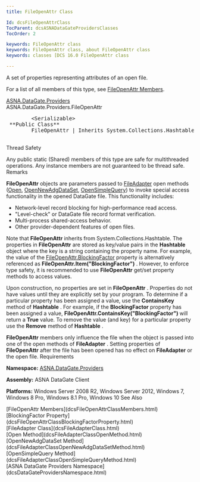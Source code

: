 ```yaml
---
title: FileOpenAttr Class

Id: dcsFileOpenAttrClass
TocParent: dcsASNADataGateProvidersClasses
TocOrder: 2

keywords: FileOpenAttr class
keywords: FileOpenAttr class, about FileOpenAttr class
keywords: classes [DCS 16.0 FileOpenAttr class

---
```


A set of properties representing attributes of an open file.

For a list of all members of this type, see [FileOpenAttr Members](dcsFileOpenAttrClassMembers.html).

[ASNA.DataGate.Providers](dcsDataGateProvidersNamespace.html) <br /> ASNA.DataGate.Providers.<span>FileOpenAttr</span>
<pre>
        <span>&lt;Serializable&gt;</span>
 **Public Class** 
        <span>FileOpenAttr | Inherits System.Collections.Hashtable</span>
      </pre>

Thread Safety

Any public static (Shared) members of this type are safe for multithreaded operations. Any instance members are not guaranteed to be thread safe.
Remarks

<span> **FileOpenAttr** </span> objects are parameters passed to [FileAdapter](dcsFileAdapterClass.html) open methods ([Open](dcsFileAdapterClassOpenMethod.html), [ OpenNewAdgDataSet](dcsFileAdapterClassOpenNewAdgDataSetMethod.html), [OpenSimpleQuery](dcsFileAdapterClassOpenSimpleQueryMethod.html)) to invoke special access functionality in the opened DataGate file. This functionality includes:

- Network-level record blocking for high-performance read access.
- "Level-check" or DataGate file record format verification.
- Multi-process shared-access behavior.
- Other provider-dependent features of open files.

Note that **FileOpenAttr** inherits from System.Collections.Hashtable. The properties in **FileOpenAttr** are stored as key/value pairs in the **Hashtable** object where the key is a string containing the property name. For example, the value of the [ FileOpenAttr.BlockingFactor](dcsFileOpenAttrClassBlockingFactorProperty.html) property is alternatively referenced as **FileOpenAttr.Item("BlockingFactor")** . However, to enforce type safety, it is recommended to use **FileOpenAttr** get/set property methods to access values.

Upon construction, no properties are set in **FileOpenAttr** . Properties do not have values until they are explicitly set by your program. To determine if a particular property has been assigned a value, use the **ContainsKey** method of **Hashtable** . For example, if the **BlockingFactor** property has been assigned a value, **FileOpenAttr.ContainsKey("BlockingFactor")** will return a **True** value. To remove the value (and key) for a particular property use the **Remove** method of **Hashtable** .

**FileOpenAttr** members only influence the file when the object is passed into one of the open methods of **FileAdapter** . Setting properties of **FileOpenAttr** after the file has been opened has no effect on **FileAdapter** or the open file.
Requirements

**Namespace:** [ ASNA.DataGate.Providers](dcsDataGateProvidersNamespace.html) 

**Assembly:** ASNA DataGate Client

**Platforms:** Windows Server 2008 R2, Windows Server 2012, Windows 7, Windows 8 Pro, Windows 8.1 Pro, Windows 10
See Also

<dl />
      [FileOpenAttr Members](dcsFileOpenAttrClassMembers.html)
      <br />
      [BlockingFactor Property](dcsFileOpenAttrClassBlockingFactorProperty.html)
      <br />
      [FileAdapter Class](dcsFileAdapterClass.html)
      <br />
      [Open Method](dcsFileAdapterClassOpenMethod.html)
      <br />
      [OpenNewAdgDataSet Method](dcsFileAdapterClassOpenNewAdgDataSetMethod.html)
      <br />
      [OpenSimpleQuery Method](dcsFileAdapterClassOpenSimpleQueryMethod.html)
      <br />
      [ASNA DataGate Providers Namespace](dcsDataGateProvidersNamespace.html)


